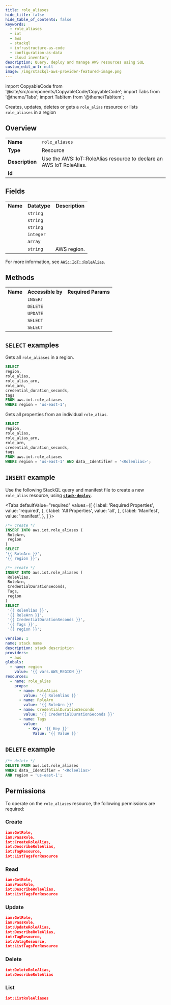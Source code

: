 ```yaml
---
title: role_aliases
hide_title: false
hide_table_of_contents: false
keywords:
  - role_aliases
  - iot
  - aws
  - stackql
  - infrastructure-as-code
  - configuration-as-data
  - cloud inventory
description: Query, deploy and manage AWS resources using SQL
custom_edit_url: null
image: /img/stackql-aws-provider-featured-image.png
---
```


import CopyableCode from '@site/src/components/CopyableCode/CopyableCode';
import Tabs from '@theme/Tabs';
import TabItem from '@theme/TabItem';

Creates, updates, deletes or gets a <code>role_alias</code> resource or lists <code>role_aliases</code> in a region

## Overview
<table>
<tbody>
<tr><td><b>Name</b></td><td><code>role_aliases</code></td></tr>
<tr><td><b>Type</b></td><td>Resource</td></tr>
<tr><td><b>Description</b></td><td>Use the AWS::IoT::RoleAlias resource to declare an AWS IoT RoleAlias.</td></tr>
<tr><td><b>Id</b></td><td><CopyableCode code="aws.iot.role_aliases" /></td></tr>
</tbody>
</table>

## Fields
<table>
<tbody>
<tr><th>Name</th><th>Datatype</th><th>Description</th></tr><tr><td><CopyableCode code="role_alias" /></td><td><code>string</code></td><td></td></tr>
<tr><td><CopyableCode code="role_alias_arn" /></td><td><code>string</code></td><td></td></tr>
<tr><td><CopyableCode code="role_arn" /></td><td><code>string</code></td><td></td></tr>
<tr><td><CopyableCode code="credential_duration_seconds" /></td><td><code>integer</code></td><td></td></tr>
<tr><td><CopyableCode code="tags" /></td><td><code>array</code></td><td></td></tr>
<tr><td><CopyableCode code="region" /></td><td><code>string</code></td><td>AWS region.</td></tr>
</tbody>
</table>

For more information, see <a href="https://docs.aws.amazon.com/AWSCloudFormation/latest/UserGuide/aws-resource-iot-rolealias.html"><code>AWS::IoT::RoleAlias</code></a>.

## Methods

<table>
<tbody>
  <tr>
    <th>Name</th>
    <th>Accessible by</th>
    <th>Required Params</th>
  </tr>
  <tr>
    <td><CopyableCode code="create_resource" /></td>
    <td><code>INSERT</code></td>
    <td><CopyableCode code="RoleArn, region" /></td>
  </tr>
  <tr>
    <td><CopyableCode code="delete_resource" /></td>
    <td><code>DELETE</code></td>
    <td><CopyableCode code="data__Identifier, region" /></td>
  </tr>
  <tr>
    <td><CopyableCode code="update_resource" /></td>
    <td><code>UPDATE</code></td>
    <td><CopyableCode code="data__Identifier, data__PatchDocument, region" /></td>
  </tr>
  <tr>
    <td><CopyableCode code="list_resources" /></td>
    <td><code>SELECT</code></td>
    <td><CopyableCode code="region" /></td>
  </tr>
  <tr>
    <td><CopyableCode code="get_resource" /></td>
    <td><code>SELECT</code></td>
    <td><CopyableCode code="data__Identifier, region" /></td>
  </tr>
</tbody>
</table>

## `SELECT` examples
Gets all <code>role_aliases</code> in a region.
```sql
SELECT
region,
role_alias,
role_alias_arn,
role_arn,
credential_duration_seconds,
tags
FROM aws.iot.role_aliases
WHERE region = 'us-east-1';
```
Gets all properties from an individual <code>role_alias</code>.
```sql
SELECT
region,
role_alias,
role_alias_arn,
role_arn,
credential_duration_seconds,
tags
FROM aws.iot.role_aliases
WHERE region = 'us-east-1' AND data__Identifier = '<RoleAlias>';
```

## `INSERT` example

Use the following StackQL query and manifest file to create a new <code>role_alias</code> resource, using [__`stack-deploy`__](https://pypi.org/project/stack-deploy/).

<Tabs
    defaultValue="required"
    values={[
      { label: 'Required Properties', value: 'required', },
      { label: 'All Properties', value: 'all', },
      { label: 'Manifest', value: 'manifest', },
    ]
}>
<TabItem value="required">

```sql
/*+ create */
INSERT INTO aws.iot.role_aliases (
 RoleArn,
 region
)
SELECT 
'{{ RoleArn }}',
'{{ region }}';
```
</TabItem>
<TabItem value="all">

```sql
/*+ create */
INSERT INTO aws.iot.role_aliases (
 RoleAlias,
 RoleArn,
 CredentialDurationSeconds,
 Tags,
 region
)
SELECT 
 '{{ RoleAlias }}',
 '{{ RoleArn }}',
 '{{ CredentialDurationSeconds }}',
 '{{ Tags }}',
 '{{ region }}';
```
</TabItem>
<TabItem value="manifest">

```yaml
version: 1
name: stack name
description: stack description
providers:
  - aws
globals:
  - name: region
    value: '{{ vars.AWS_REGION }}'
resources:
  - name: role_alias
    props:
      - name: RoleAlias
        value: '{{ RoleAlias }}'
      - name: RoleArn
        value: '{{ RoleArn }}'
      - name: CredentialDurationSeconds
        value: '{{ CredentialDurationSeconds }}'
      - name: Tags
        value:
          - Key: '{{ Key }}'
            Value: '{{ Value }}'

```
</TabItem>
</Tabs>

## `DELETE` example

```sql
/*+ delete */
DELETE FROM aws.iot.role_aliases
WHERE data__Identifier = '<RoleAlias>'
AND region = 'us-east-1';
```

## Permissions

To operate on the <code>role_aliases</code> resource, the following permissions are required:

### Create
```json
iam:GetRole,
iam:PassRole,
iot:CreateRoleAlias,
iot:DescribeRoleAlias,
iot:TagResource,
iot:ListTagsForResource
```

### Read
```json
iam:GetRole,
iam:PassRole,
iot:DescribeRoleAlias,
iot:ListTagsForResource
```

### Update
```json
iam:GetRole,
iam:PassRole,
iot:UpdateRoleAlias,
iot:DescribeRoleAlias,
iot:TagResource,
iot:UntagResource,
iot:ListTagsForResource
```

### Delete
```json
iot:DeleteRoleAlias,
iot:DescribeRoleAlias
```

### List
```json
iot:ListRoleAliases
```
